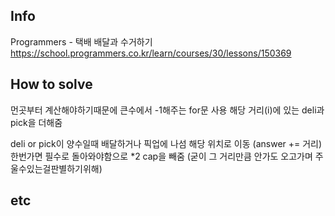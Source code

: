 ## Info
Programmers - 택배 배달과 수거하기 https://school.programmers.co.kr/learn/courses/30/lessons/150369

## How to solve

먼곳부터 계산해야하기때문에 큰수에서 -1해주는 for문 사용
해당 거리(i)에 있는 deli과 pick을 더해줌

deli or pick이 
양수일때 배달하거나 픽업에 나섬
해당 위치로 이동 (answer += 거리) 한번가면 필수로 돌아와야함으로 *2
cap을 빼줌 (굳이 그 거리만큼 안가도 오고가며 주울수있는걸판별하기위해)

## etc